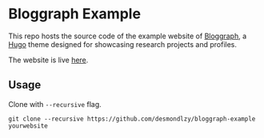 # Bloggraph Example

This repo hosts the source code of the example website of [Bloggraph](https://github.com/desmondlzy/bloggraph), a [Hugo](https://gohugo.io/) theme designed for showcasing research projects and profiles.

The website is live [here](https://desmondlzy.github.io/bloggraph).

## Usage

Clone with `--recursive` flag.

```
git clone --recursive https://github.com/desmondlzy/bloggraph-example yourwebsite
```